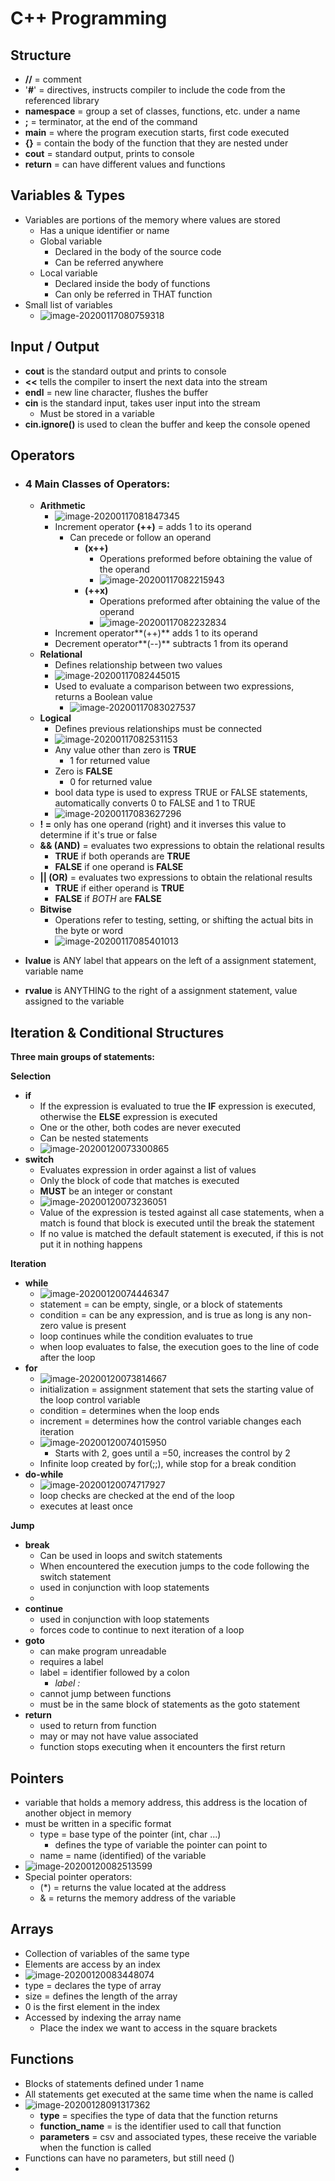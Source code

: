 # C++ Programming

## Structure

- **//** = comment
- '**#**' = directives, instructs compiler to include the code from the referenced library
- **namespace** = group a set of classes, functions, etc. under a name
- **;** = terminator, at the end of the command
- **main** = where the program execution starts, first code executed
- **{}** = contain the body of the function that they are nested under
- **cout** = standard output, prints to console
- **return** = can have different values and functions

## Variables & Types

- Variables are portions of the memory where values are stored
  - Has a unique identifier or name
  - Global variable
    - Declared in the body of the source code
    - Can be referred anywhere
  - Local variable
    - Declared inside the body of functions
    - Can only be referred in THAT function
- Small list of variables
  - ![image-20200117080759318](C:\Users\michael.padderatz\Pictures\image-20200117080759318.png)

## Input / Output

- **cout** is the standard output and prints to console
- **<<** tells the compiler to insert the next data into the stream
- **endl** = new line character, flushes the buffer
- **cin**  is the standard input, takes user input into the stream
  - Must be stored in a variable
- **cin.ignore()** is used to clean the buffer and keep the console opened

## Operators

- ### 4 Main Classes of Operators:

  - **Arithmetic**
    - ![image-20200117081847345](C:\Users\michael.padderatz\Pictures\image-20200117081847345.png)
    - Increment operator **(++)** = adds 1 to its operand
      - Can precede or follow an operand
        - **(x++)**
          - Operations preformed before obtaining the value of the operand
          - ![image-20200117082215943](C:\Users\michael.padderatz\Pictures\image-20200117082215943.png)
        - **(++x)**
          - Operations preformed after obtaining the value of the operand
          - ![image-20200117082232834](C:\Users\michael.padderatz\Pictures\image-20200117082232834.png)
    - Increment operator**(++)** adds 1 to its operand
    - Decrement operator**(--)** subtracts 1 from its operand
  - **Relational**
    - Defines relationship between two values
    - ![image-20200117082445015](C:\Users\michael.padderatz\Pictures\image-20200117082445015.png)
    - Used to evaluate a comparison between two expressions, returns a Boolean value
      - ![image-20200117083027537](C:\Users\michael.padderatz\Pictures\image-20200117083027537.png)
  - **Logical**
    - Defines previous relationships must be connected
    - ![image-20200117082531153](C:\Users\michael.padderatz\Pictures\image-20200117082531153.png)
    - Any value other than zero is **TRUE**
      - 1 for returned value
    - Zero is **FALSE**
      - 0 for returned value
    - bool data type is used to express TRUE or FALSE statements, automatically converts 0 to FALSE and 1 to TRUE
    - ![image-20200117083627296](C:\Users\michael.padderatz\Pictures\image-20200117083627296.png)
  - **! =** only has one operand (right) and it inverses this value to determine if it's true or false
  - **&& (AND)** =  evaluates two expressions to obtain the relational results
    - **TRUE** if both operands are **TRUE**
    - **FALSE** if one operand is **FALSE**
  - **|| (OR)** = evaluates two expressions to obtain the relational results
    - **TRUE** if either operand is **TRUE**
    - **FALSE** if *BOTH* are **FALSE**
  - **Bitwise**
    - Operations refer to testing, setting, or shifting the actual bits in the byte or word
    - ![image-20200117085401013](C:\Users\michael.padderatz\Pictures\image-20200117085401013.png)

- **lvalue** is ANY label that appears on the left of a assignment statement, variable name

- **rvalue** is ANYTHING to the right of a assignment statement, value assigned to the variable

## Iteration & Conditional Structures

**Three main groups of statements:**

**Selection**

- **if**
  - If the expression is evaluated to true the **IF** expression is executed, otherwise the **ELSE** expression is executed
  - One or the other, both codes are never executed
  - Can be nested statements
  - ![image-20200120073300865](C:\Users\michael.padderatz\Pictures\image-20200120073300865.png)
- **switch**
  - Evaluates expression in order against a list of values
  - Only the block of code that matches is executed
  - **MUST** be an integer or constant
  - ![image-20200120073236051](C:\Users\michael.padderatz\Pictures\image-20200120073236051.png)
  - Value of the expression is tested against all case statements, when a match is found that block is executed until the break the statement
  - If no value is matched the default statement is executed, if this is not put it in nothing happens

**Iteration**

- **while**
  - ![image-20200120074446347](C:\Users\michael.padderatz\Pictures\image-20200120074446347.png)
  - statement = can be empty, single, or a block of statements
  - condition = can be any expression, and is true as long is any non-zero value is present
  - loop continues while the condition evaluates to true
  - when loop evaluates to false, the execution goes to the line of code after the loop
- **for**
  - ![image-20200120073814667](C:\Users\michael.padderatz\Pictures\image-20200120073814667.png)
  - initialization = assignment statement that sets the starting value of the loop control variable
  - condition = determines when the loop ends
  - increment = determines how the control variable changes each iteration 
  - ![image-20200120074015950](C:\Users\michael.padderatz\Pictures\image-20200120074015950.png)
    - Starts with 2, goes until a =50, increases the control by 2
  - Infinite loop created by for(;;), while stop for a break condition
- **do-while**
  - ![image-20200120074717927](C:\Users\michael.padderatz\Pictures\image-20200120074717927.png)
  - loop checks are checked at the end of the loop
  - executes at least once

**Jump**

- **break**
  - Can be used in loops and switch statements
  - When encountered the execution jumps to the code following the switch statement
  - used in conjunction with loop statements
  - 
- **continue**
  - used in conjunction with loop statements
  - forces code to continue to next iteration of a loop
- **goto**
  - can make program unreadable
  - requires a label
  - label = identifier followed by a colon
    - *label :* 
  - cannot jump between functions
  - must be in the same block of statements as the goto statement
- **return**
  - used to return from function
  - may or may not have value associated
  - function stops executing when it encounters the first return

## Pointers

- variable that holds a memory address, this address is the location of another object in memory
- must be written in a specific format
  - type = base type of the pointer (int, char ...)
    - defines the type of variable the pointer can point to
  - name = name (identified) of the variable
- ![image-20200120082513599](C:\Users\michael.padderatz\Pictures\image-20200120082513599.png)
- Special pointer operators:
  - (*) = returns the value located at the address
  - & = returns the memory address of the variable

## Arrays

- Collection of variables of the same type
- Elements are access by an index
- ![image-20200120083448074](C:\Users\michael.padderatz\Pictures\image-20200120083448074.png)
- type = declares the type of array
- size = defines the length of the array
- 0 is the first element in the index
- Accessed by indexing the array name
  - Place the index we want to access in the square brackets

## Functions

- Blocks of statements defined under 1 name
- All statements get executed at the same time when the name is called
- ![image-20200128091317362](C:\Users\michael.padderatz\AppData\Roaming\Typora\typora-user-images\image-20200128091317362.png)
  - **type** = specifies the type of data that the function returns
  - **function_name** = is the identifier used to call that function
  - **parameters** = csv and associated types, these receive the variable when the function is called
- Functions can have no parameters, but still need ()
- 